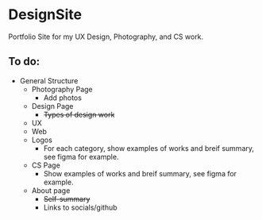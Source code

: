 # DesignSite
Portfolio Site for my UX Design, Photography, and CS work.
## To do:
- General Structure
  - Photography Page
    - Add photos
  - Design Page
    - ~~Types of design work~~
  - UX
  - Web
  - Logos
     - For each category, show examples of works and breif summary, see figma for example.
  - CS Page
    - Show examples of works and breif summary, see figma for example.
  - About page
    - ~~Self-summary~~
    - Links to socials/github
    
